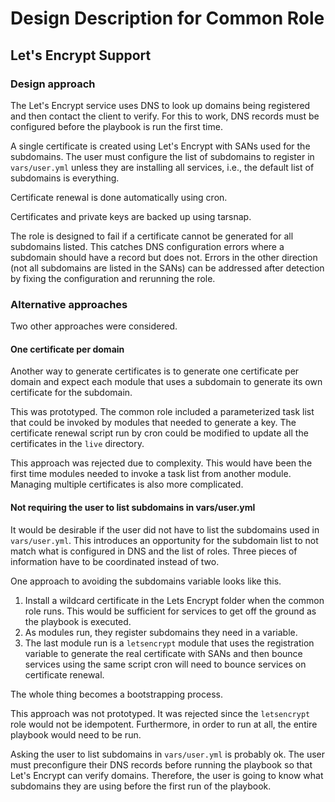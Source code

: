# Design Description for Common Role

## Let's Encrypt Support

### Design approach

The Let's Encrypt service uses DNS to look up domains being registered and then contact the client to verify. For this to work, DNS records must be configured before the playbook is run the first time.

A single certificate is created using Let's Encrypt with SANs used for the subdomains. The user must configure the list of subdomains to register in `vars/user.yml` unless they are installing all services, i.e., the default list of subdomains is everything.

Certificate renewal is done automatically using cron.

Certificates and private keys are backed up using tarsnap.

The role is designed to fail if a certificate cannot be generated for all subdomains listed.  This catches DNS configuration errors where a subdomain should have a record but does not.  Errors in the other direction (not all subdomains are listed in the SANs) can be addressed after detection by fixing the configuration and rerunning the role.

### Alternative approaches

Two other approaches were considered.

#### One certificate per domain

Another way to generate certificates is to generate one certificate per domain and expect each module that uses a subdomain to generate its own certificate for the subdomain.

This was prototyped. The common role included a parameterized task list that could be invoked by modules that needed to generate a key. The certificate renewal script run by cron could be modified to update all the certificates in the `live` directory.

This approach was rejected due to complexity. This would have been the first time modules needed to invoke a task list from another module. Managing multiple certificates is also more complicated.

#### Not requiring the user to list subdomains in vars/user.yml

It would be desirable if the user did not have to list the subdomains used in `vars/user.yml`. This introduces an opportunity for the subdomain list to not match what is configured in DNS and the list of roles. Three pieces of information have to be coordinated instead of two.

One approach to avoiding the subdomains variable looks like this.

1. Install a wildcard certificate in the Lets Encrypt folder when the common role runs.  This would be sufficient for services to get off the ground as the playbook is executed.
2. As modules run, they register subdomains they need in a variable.
3. The last module run is a `letsencrypt` module that uses the registration variable to generate the real certificate with SANs and then bounce services using the same script cron will need to bounce services on certificate renewal.

The whole thing becomes a bootstrapping process.

This approach was not prototyped. It was rejected since the `letsencrypt` role would not be idempotent. Furthermore, in order to run at all, the entire playbook would need to be run.

Asking the user to list subdomains in `vars/user.yml` is probably ok.  The user must preconfigure their DNS records before running the playbook so that Let's Encrypt can verify domains.  Therefore, the user is going to know what subdomains they are using before the first run of the playbook.
